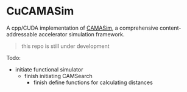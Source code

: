 # CuCAMASim
A cpp/CUDA implementation of [CAMASim](https://github.com/menggg22/CAMASim), a comprehensive content-addressable accelerator simulation framework.

> this repo is still under development

Todo:
- initiate functional simulator
  - finish initiating CAMSearch
    - finish define functions for calculating distances